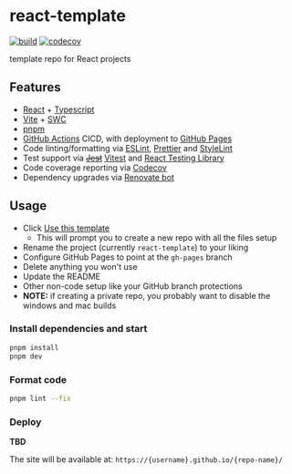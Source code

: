 # react-template

[![build](https://github.com/will-molloy/react-template/workflows/build/badge.svg?event=push)](https://github.com/will-molloy/react-template/actions?query=workflow%3Abuild)
[![codecov](https://codecov.io/gh/will-molloy/react-template/branch/main/graph/badge.svg)](https://codecov.io/gh/will-molloy/react-template)

template repo for React projects

## Features

- [React](https://react.dev/) + [Typescript](https://www.typescriptlang.org/)
- [Vite](https://vitejs.dev/) + [SWC](https://swc.rs/)
- [pnpm](https://pnpm.io/)
- [GitHub Actions](https://github.com/features/actions) CICD, with deployment to [GitHub Pages](https://pages.github.com/)
- Code linting/formatting via [ESLint](https://eslint.org/), [Prettier](https://prettier.io/) and [StyleLint](https://stylelint.io/)
- Test support via ~~[Jest](https://jestjs.io/)~~ [Vitest](https://vitest.dev/) and [React Testing Library](https://testing-library.com/react)
- Code coverage reporting via [Codecov](https://codecov.io/)
- Dependency upgrades via [Renovate bot](https://renovatebot.com)

## Usage

- Click [Use this template](https://github.com/will-molloy/react-template/generate)
  - This will prompt you to create a new repo with all the files setup
- Rename the project (currently `react-template`) to your liking
- Configure GitHub Pages to point at the `gh-pages` branch
- Delete anything you won't use
- Update the README
- Other non-code setup like your GitHub branch protections
- **NOTE:** if creating a private repo, you probably want to disable the windows and mac builds

### Install dependencies and start

```bash
pnpm install
pnpm dev
```

### Format code

```bash
pnpm lint --fix
```

### Deploy

**TBD**

The site will be available at: `https://{username}.github.io/{repo-name}/`
